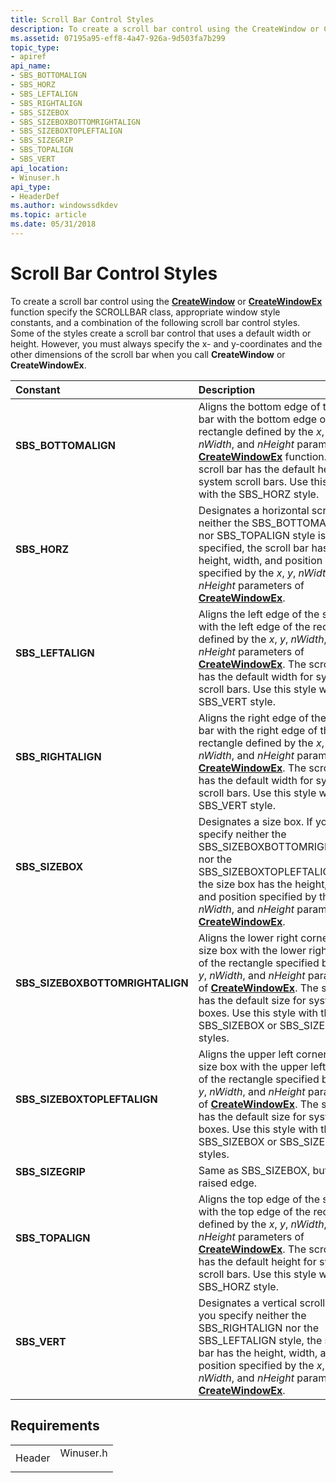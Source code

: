 ```yaml
---
title: Scroll Bar Control Styles
description: To create a scroll bar control using the CreateWindow or CreateWindowEx function specify the SCROLLBAR class, appropriate window style constants, and a combination of the following scroll bar control styles.
ms.assetid: 07195a95-eff8-4a47-926a-9d503fa7b299
topic_type:
- apiref
api_name:
- SBS_BOTTOMALIGN
- SBS_HORZ
- SBS_LEFTALIGN
- SBS_RIGHTALIGN
- SBS_SIZEBOX
- SBS_SIZEBOXBOTTOMRIGHTALIGN
- SBS_SIZEBOXTOPLEFTALIGN
- SBS_SIZEGRIP
- SBS_TOPALIGN
- SBS_VERT
api_location:
- Winuser.h
api_type:
- HeaderDef
ms.author: windowssdkdev
ms.topic: article
ms.date: 05/31/2018
---
```


# Scroll Bar Control Styles

To create a scroll bar control using the [**CreateWindow**](https://msdn.microsoft.com/library/windows/desktop/ms632679) or [**CreateWindowEx**](https://msdn.microsoft.com/library/windows/desktop/ms632680) function specify the SCROLLBAR class, appropriate window style constants, and a combination of the following scroll bar control styles. Some of the styles create a scroll bar control that uses a default width or height. However, you must always specify the x- and y-coordinates and the other dimensions of the scroll bar when you call **CreateWindow** or **CreateWindowEx**.



| Constant                                                                                                                                                                                                | Description                                                                                                                                                                                                                                                                                                                                |
|:--------------------------------------------------------------------------------------------------------------------------------------------------------------------------------------------------------|:-------------------------------------------------------------------------------------------------------------------------------------------------------------------------------------------------------------------------------------------------------------------------------------------------------------------------------------------|
| <span id="SBS_BOTTOMALIGN"></span><span id="sbs_bottomalign"></span><dl> <dt>**SBS\_BOTTOMALIGN**</dt> </dl>                                     | Aligns the bottom edge of the scroll bar with the bottom edge of the rectangle defined by the *x*, *y*, *nWidth*, and *nHeight* parameters of [**CreateWindowEx**](https://msdn.microsoft.com/library/windows/desktop/ms632680) function. The scroll bar has the default height for system scroll bars. Use this style with the SBS\_HORZ style.<br/>                      |
| <span id="SBS_HORZ"></span><span id="sbs_horz"></span><dl> <dt>**SBS\_HORZ**</dt> </dl>                                                          | Designates a horizontal scroll bar. If neither the SBS\_BOTTOMALIGN nor SBS\_TOPALIGN style is specified, the scroll bar has the height, width, and position specified by the *x*, *y*, *nWidth*, and *nHeight* parameters of [**CreateWindowEx**](https://msdn.microsoft.com/library/windows/desktop/ms632680).<br/>                                                      |
| <span id="SBS_LEFTALIGN"></span><span id="sbs_leftalign"></span><dl> <dt>**SBS\_LEFTALIGN**</dt> </dl>                                           | Aligns the left edge of the scroll bar with the left edge of the rectangle defined by the *x*, *y*, *nWidth*, and *nHeight* parameters of [**CreateWindowEx**](https://msdn.microsoft.com/library/windows/desktop/ms632680). The scroll bar has the default width for system scroll bars. Use this style with the SBS\_VERT style.<br/>                                    |
| <span id="SBS_RIGHTALIGN"></span><span id="sbs_rightalign"></span><dl> <dt>**SBS\_RIGHTALIGN**</dt> </dl>                                        | Aligns the right edge of the scroll bar with the right edge of the rectangle defined by the *x*, *y*, *nWidth*, and *nHeight* parameters of [**CreateWindowEx**](https://msdn.microsoft.com/library/windows/desktop/ms632680). The scroll bar has the default width for system scroll bars. Use this style with the SBS\_VERT style.<br/>                                  |
| <span id="SBS_SIZEBOX"></span><span id="sbs_sizebox"></span><dl> <dt>**SBS\_SIZEBOX**</dt> </dl>                                                 | Designates a size box. If you specify neither the SBS\_SIZEBOXBOTTOMRIGHTALIGN nor the SBS\_SIZEBOXTOPLEFTALIGN style, the size box has the height, width, and position specified by the *x*, *y*, *nWidth*, and *nHeight* parameters of [**CreateWindowEx**](https://msdn.microsoft.com/library/windows/desktop/ms632680). <br/>                                          |
| <span id="SBS_SIZEBOXBOTTOMRIGHTALIGN"></span><span id="sbs_sizeboxbottomrightalign"></span><dl> <dt>**SBS\_SIZEBOXBOTTOMRIGHTALIGN**</dt> </dl> | Aligns the lower right corner of the size box with the lower right corner of the rectangle specified by the *x*, *y*, *nWidth*, and *nHeight* parameters of [**CreateWindowEx**](https://msdn.microsoft.com/library/windows/desktop/ms632680). The size box has the default size for system size boxes. Use this style with the SBS\_SIZEBOX or SBS\_SIZEGRIP styles.<br/> |
| <span id="SBS_SIZEBOXTOPLEFTALIGN"></span><span id="sbs_sizeboxtopleftalign"></span><dl> <dt>**SBS\_SIZEBOXTOPLEFTALIGN**</dt> </dl>             | Aligns the upper left corner of the size box with the upper left corner of the rectangle specified by the *x*, *y*, *nWidth*, and *nHeight* parameters of [**CreateWindowEx**](https://msdn.microsoft.com/library/windows/desktop/ms632680). The size box has the default size for system size boxes. Use this style with the SBS\_SIZEBOX or SBS\_SIZEGRIP styles.<br/>   |
| <span id="SBS_SIZEGRIP"></span><span id="sbs_sizegrip"></span><dl> <dt>**SBS\_SIZEGRIP**</dt> </dl>                                              | Same as SBS\_SIZEBOX, but with a raised edge. <br/>                                                                                                                                                                                                                                                                                  |
| <span id="SBS_TOPALIGN"></span><span id="sbs_topalign"></span><dl> <dt>**SBS\_TOPALIGN**</dt> </dl>                                              | Aligns the top edge of the scroll bar with the top edge of the rectangle defined by the *x*, *y*, *nWidth*, and *nHeight* parameters of [**CreateWindowEx**](https://msdn.microsoft.com/library/windows/desktop/ms632680). The scroll bar has the default height for system scroll bars. Use this style with the SBS\_HORZ style.<br/>                                     |
| <span id="SBS_VERT"></span><span id="sbs_vert"></span><dl> <dt>**SBS\_VERT**</dt> </dl>                                                          | Designates a vertical scroll bar. If you specify neither the SBS\_RIGHTALIGN nor the SBS\_LEFTALIGN style, the scroll bar has the height, width, and position specified by the *x*, *y*, *nWidth*, and *nHeight* parameters of [**CreateWindowEx**](https://msdn.microsoft.com/library/windows/desktop/ms632680).<br/>                                                     |



## Requirements



|                   |                                                                                      |
|-------------------|--------------------------------------------------------------------------------------|
| Header<br/> | <dl> <dt>Winuser.h</dt> </dl> |



 

 





